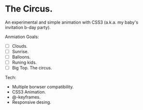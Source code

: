 # The Circus.

An experimental and simple animation with CSS3 (a.k.a. my baby's invitation b-day party).

Anmiation Goals: 

+ [ ] Clouds.
+ [ ] Sunrise.
+ [ ] Balloons. 
+ [ ] Runing kids.
+ [ ] Big Top. The circus.

Tech:
+ Multiple borwser compatibility.
+ CSS3 Animation. 
+ @-keyframes. 
+ Responsive desing.
